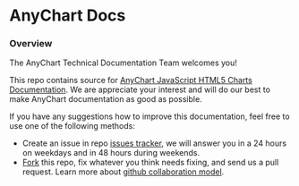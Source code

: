 # AnyChart Docs
### Overview

The AnyChart Technical Documentation Team welcomes you!

This repo contains source for [AnyChart JavaScript HTML5 Charts Documentation](//docs.anychart.com).
We are appreciate your interest and will do our best to make AnyChart documentation as good as possible.  

If you have any suggestions how to improve this documentation, feel free to use one of the following methods:
* Create an issue in repo [issues tracker](//github.com/anychart/docs/issues), we will answer you in a 24 hours on weekdays and in 48 hours during weekends.
* [Fork](https://github.com/anychart/docs/fork) this repo, fix whatever you think needs fixing, and send us a pull request. Learn more about [github collaboration model](https://help.github.com/articles/using-pull-requests/).
